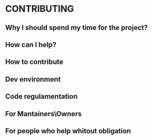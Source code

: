 # CONTRIBUTING

## Why I should spend my time for the project?

## How can I help?

## How to contribute


## Dev environment


## Code regulamentation


## For Mantainers\Owners

## For people who help whitout obligation
